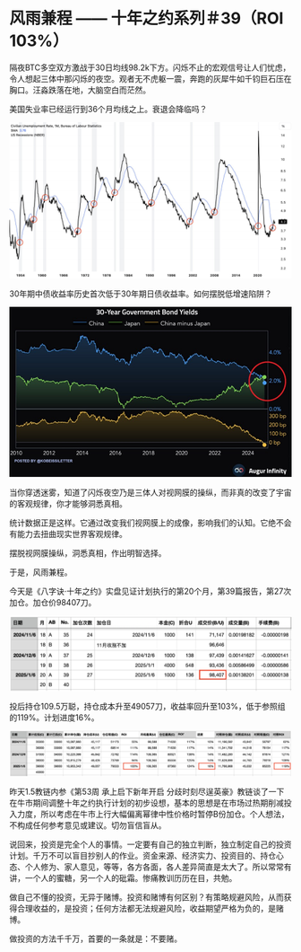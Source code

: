 # 风雨兼程 —— 十年之约系列＃39（ROI 103%）

隔夜BTC多空双方激战于30日均线98.2k下方。闪烁不止的宏观信号让人们忧虑，令人想起三体中那闪烁的夜空。观者无不虎躯一震，奔跑的灰犀牛如千钧巨石压在胸口。汪淼跌落在地，大脑空白而茫然。

美国失业率已经运行到36个月均线之上。衰退会降临吗？

![](2025-01-06-A01.jpeg)

30年期中债收益率历史首次低于30年期日债收益率。如何摆脱低增速陷阱？

![](2025-01-06-A02.png)

当你穿透迷雾，知道了闪烁夜空乃是三体人对视网膜的操纵，而非真的改变了宇宙的客观规律，你才能够洞悉真相。

统计数据正是这样。它通过改变我们视网膜上的成像，影响我们的认知。它绝不会有能力去扭曲现实世界客观规律。

摆脱视网膜操纵，洞悉真相，作出明智选择。

于是，风雨兼程。

今天是《八字诀·十年之约》实盘见证计划执行的第20个月，第39篇报告，第27次加仓。加仓价98407刀。

![](2025-01-06-A03.png)

投后持仓109.5万聪，持仓成本升至49057刀，收益率回升至103%，低于参照组的119%。计划进度16%。

![](2025-01-06-A04.png)

昨天1.5教链内参《第53周 承上启下新年开启 分歧时刻尽逞英豪》教链谈了一下在牛市期间调整十年之约执行计划的初步设想，基本的思想是在市场过热期削减投入力度，所以考虑在牛市上行大幅偏离幂律中性价格时暂停B份加仓。个人想法，不构成任何参考意见或建议。切勿盲信盲从。

说回来，投资是完全个人的事情。一定要有自己的独立判断，独立制定自己的投资计划。千万不可以盲目抄别人的作业。资金来源、经济实力、投资目的、持仓心态、个人修为、家人意见，等等，各方各面，各人差异简直是太大了。所以常常有讲，一个人的蜜糖，另一个人的砒霜。惨痛教训历历在目，共勉。

做自己不懂的投资，无异于赌博。投资和赌博有何区别？有策略规避风险，从而获得合理收益的，是投资；任何方法都无法规避风险，收益期望严格为负的，是赌博。

做投资的方法千千万，首要的一条就是：不要赌。
